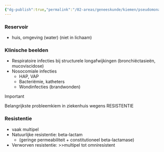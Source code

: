 ```yaml
---
{"dg-publish":true,"permalink":"/02-areas/geneeskunde/kiemen/pseudomonas-aeruginosa/","noteIcon":"","created":"2024-11-24T10:57:20.172+01:00","updated":"2024-12-29T13:58:43.382+01:00"}
---
```


  

### Reservoir

- huis, omgeving (water) (niet in lichaam)

### Klinische beelden

- Respiratoire infecties bij structurele longafwijkingen (bronchiëctasieën, mucoviscidose)
- Nosocomiale infecties
    - HAP, VAP
    - Bacteriëmie, katheters
    - Wondinfecties (brandwonden)

> [!important]  
> Belangrijkste probleemkiem in ziekenhuis wegens RESISTENTIE  

  

### Resistentie

- vaak multipel
- Natuurlijke resistentie: beta-lactam
    - (geringe permeabiliteit + constitutioneel beta-lactamase)
- Verworven resistentie: >>multipel tot omniresistent
